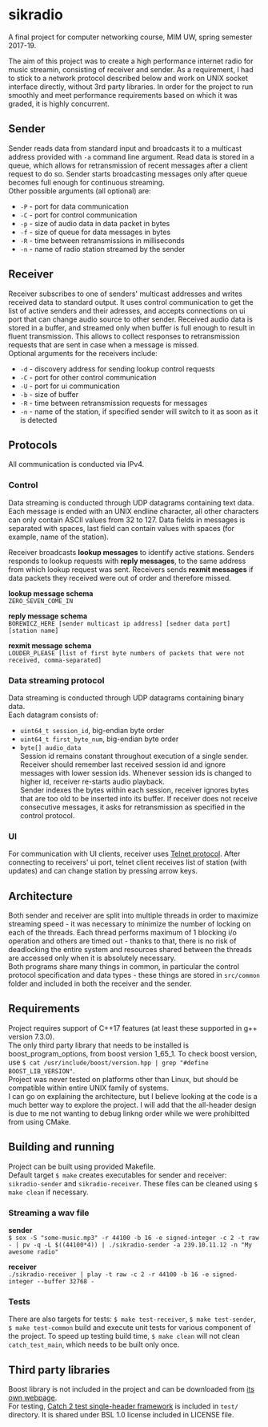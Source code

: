 # sikradio  
A final project for computer networking course, MIM UW, spring semester 2017-19.  

The aim of this project was to create a high performance internet radio for music streamin, consisting of receiver and sender. As a requirement, I had to stick to a network protocol described below and work on UNIX socket interface directly, without 3rd party libraries. In order for the project to run smoothly and meet performance requirements based on which it was graded, it is highly concurrent.  

## Sender  
Sender reads data from standard input and broadcasts it to a multicast address provided with `-a` command line argument. Read data is stored in a queue, which allows for retransmission of recent messages after a client request to do so. Sender starts broadcasting messages only after queue becomes full enough for continuous streaming.  
Other possible arguments (all optional) are:  
* `-P` - port for data communication  
* `-C` - port for control communication  
* `-p` - size of audio data in data packet in bytes  
* `-f` - size of queue for data messages in bytes  
* `-R` - time between retransmissions in milliseconds  
* `-n` - name of radio station streamed by the sender  

## Receiver  
Receiver subscribes to one of senders' multicast addresses and writes received data to standard output. It uses control communication to get the list of active senders and their adresses, and accepts connections on ui port that can change audio source to other sender. Received audio data is stored in a buffer, and streamed only when buffer is full enough to result in fluent transmission. This allows to collect responses to retransmission requests that are sent in case when a message is missed.  
Optional arguments for the receivers include:  
* `-d` - discovery address for sending lookup control requests  
* `-C` - port for other control communication  
* `-U` - port for ui communication  
* `-b` - size of buffer  
* `-R` - time between retransmission requests for messages  
* `-n` - name of the station, if specified sender will switch to it as soon as it is detected  

## Protocols  
All communication is conducted via IPv4.  

### Control  
Data streaming is conducted through UDP datagrams containing text data. Each message is ended with an UNIX endline character, all other characters can only contain ASCII values from 32 to 127. Data fields in messages is separated with spaces, last field can contain values with spaces (for example, name of the station).  

Receiver broadcasts **lookup messages** to identify active stations. Senders responds to lookup requests with **reply messages**, to the same address from which lookup request was sent. Receivers sends **rexmit messages** if data packets they received were out of order and therefore missed.  

**lookup message schema**  
`ZERO_SEVEN_COME_IN`  

**reply message schema**  
`BOREWICZ_HERE [sender multicast ip address] [sedner data port] [station name]`  

**rexmit message schema**  
`LOUDER_PLEASE [list of first byte numbers of packets that were not received, comma-separated]`  

### Data streaming protocol  
Data streaming is conducted through UDP datagrams containing binary data.  
Each datagram consists of:  
* `uint64_t session_id`, big-endian byte order   
* `uint64_t first_byte_num`, big-endian byte order  
* `byte[] audio_data`  
Session id remains constant throughout execution of a single sender. Receiver should remember last received session id and ignore messages with lower session ids. Whenever session ids is changed to higher id, receiver re-starts audio playback.  
Sender indexes the bytes within each session, receiver ignores bytes that are too old to be inserted into its buffer. If receiver does not receive consecutive messages, it asks for retransmission as specified in the control protocol.  

### UI  
For communication with UI clients, receiver uses [Telnet protocol](https://tools.ietf.org/html/rfc854). After connecting to receivers' ui port, telnet client receives list of station (with updates) and can change station by pressing arrow keys.  

## Architecture  
Both sender and receiver are split into multiple threads in order to maximize streaming speed - it was necessary to minimize the number of locking on each of the threads. Each thread performs maximum of 1 blocking i/o operation and others are timed out - thanks to that, there is no risk of deadlocking the entire system and resources shared between the threads are accessed only when it is absolutely necessary.  
Both programs share many things in common, in particular the control protocol specification and data types - these things are stored in `src/common` folder and included in both the receiver and the sender.  

## Requirements  
Project requires support of C++17 features (at least these supported in g++ version 7.3.0).  
The only third party library that needs to be installed is boost_program_options, from boost version 1_65_1. To check boost version, use `$ cat /usr/include/boost/version.hpp | grep "#define BOOST_LIB_VERSION"`.  
Project was never tested on platforms other than Linux, but should be compatible within entire UNIX family of systems.  
I can go on explaining the architecture, but I believe looking at the code is a much better way to explore the project. I will add that the all-header design is due to me not wanting to debug linkng order while we were prohibitted from using CMake.  

## Building and running  
Project can be built using provided Makefile.  
Default target `$ make` creates executables for sender and receiver: `sikradio-sender` and `sikradio-receiver`. These files can be cleaned using `$ make clean` if necessary.  

### Streaming a wav file  
**sender**  
`$ sox -S "some-music.mp3" -r 44100 -b 16 -e signed-integer -c 2 -t raw - | pv -q -L $((44100*4)) | ./sikradio-sender -a 239.10.11.12 -n "My awesome radio"`  

**receiver**  
`./sikradio-receiver | play -t raw -c 2 -r 44100 -b 16 -e signed-integer --buffer 32768 -`  

### Tests  
There are also targets for tests: `$ make test-receiver`, `$ make test-sender`, `$ make test-common` build and execute unit tests for various component of the project. To speed up testing build time, `$ make clean` will not clean `catch_test_main`, which needs to be built only once.  

## Third party libraries  
Boost library is not included in the project and can be downloaded from [its own webpage](https://www.boost.org/).  
For testing, [Catch 2 test single-header framework]() is included in `test/` directory. It is shared under BSL 1.0 license included in LICENSE file.  
